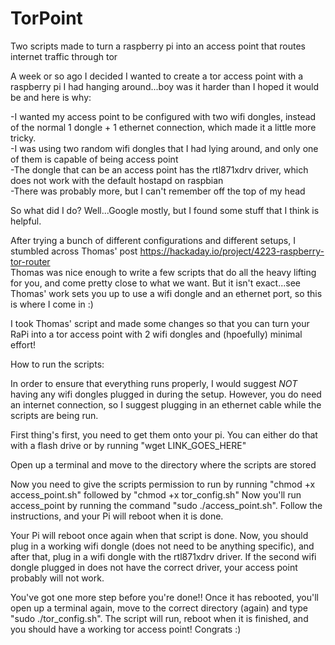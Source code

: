 # TorPoint  
Two scripts made to turn a raspberry pi into an access point that routes internet traffic through tor  

A week or so ago I decided I wanted to create a tor access point with a raspberry pi I had hanging around...boy was it harder than I hoped it would be and here is why:    
  
-I wanted my access point to be configured with two wifi dongles, instead of the normal 1 dongle + 1 ethernet connection, which made it a little more tricky.  
-I was using two random wifi dongles that I had lying around, and only one of them is capable of being access point   
-The dongle that can be an access point has the rtl871xdrv driver, which does not work with the default hostapd on raspbian  
-There was probably more, but I can't remember off the top of my head  
  
So what did I do?  Well...Google mostly, but I found some stuff that I think is helpful.

After trying a bunch of different configurations and different setups, I stumbled across Thomas' post https://hackaday.io/project/4223-raspberry-tor-router  
Thomas was nice enough to write a few scripts that do all the heavy lifting for you, and come pretty close to what we want. But it isn't exact...see Thomas' work sets you up to use a wifi dongle and an ethernet port, so this is where I come in :)

I took Thomas' script and made some changes so that you can turn your RaPi into a tor access point with 2 wifi dongles and (hpoefully) minimal effort!  
  
How to run the scripts:  

In order to ensure that everything runs properly, I would suggest *NOT* having any wifi dongles plugged in during the setup.  However, you do need an internet connection, so I suggest plugging in an ethernet cable while the scripts are being run.  

First thing's first, you need to get them onto your pi.  You can either do that with a flash drive or by running "wget LINK_GOES_HERE" 
  
Open up a terminal and move to the directory where the scripts are stored  
  
Now you need to give the scripts permission to run by running "chmod +x access_point.sh" followed by "chmod +x tor_config.sh" Now you'll run access_point by running the command "sudo ./access_point.sh". Follow the instructions, and your Pi will reboot when it is done.  
  
Your Pi will reboot once again when that script is done. Now, you should plug in a working wifi dongle (does not need to be anything specific), and after that, plug in a wifi dongle with the rtl871xdrv driver. If the second wifi dongle plugged in does not have the correct driver, your access point probably will not work.  
  
You've got one more step before you're done!! Once it has rebooted, you'll open up a terminal again, move to the correct directory (again) and type "sudo ./tor_config.sh". The script will run, reboot when it is finished, and you should have a working tor access point!  Congrats :)


